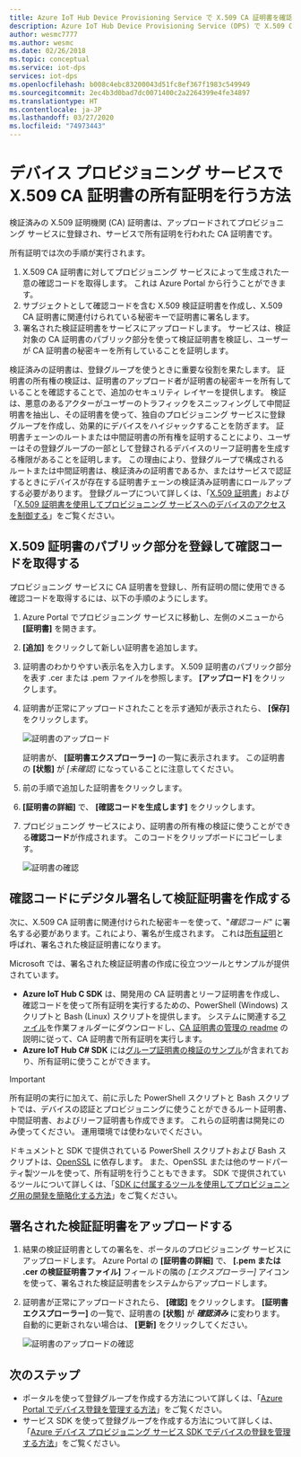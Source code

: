 ```yaml
---
title: Azure IoT Hub Device Provisioning Service で X.509 CA 証明書を確認する
description: Azure IoT Hub Device Provisioning Service (DPS) で X.509 CA 証明書の所有証明を行う方法
author: wesmc7777
ms.author: wesmc
ms.date: 02/26/2018
ms.topic: conceptual
ms.service: iot-dps
services: iot-dps
ms.openlocfilehash: b008c4ebc83200043d51fc8ef367f1983c549949
ms.sourcegitcommit: 2ec4b3d0bad7dc0071400c2a2264399e4fe34897
ms.translationtype: HT
ms.contentlocale: ja-JP
ms.lasthandoff: 03/27/2020
ms.locfileid: "74973443"
---
```

# <a name="how-to-do-proof-of-possession-for-x509-ca-certificates-with-your-device-provisioning-service"></a>デバイス プロビジョニング サービスで X.509 CA 証明書の所有証明を行う方法

検証済みの X.509 証明機関 (CA) 証明書は、アップロードされてプロビジョニング サービスに登録され、サービスで所有証明を行われた CA 証明書です。 

所有証明では次の手順が実行されます。
1. X.509 CA 証明書に対してプロビジョニング サービスによって生成された一意の確認コードを取得します。 これは Azure Portal から行うことができます。
2. サブジェクトとして確認コードを含む X.509 検証証明書を作成し、X.509 CA 証明書に関連付けられている秘密キーで証明書に署名します。
3. 署名された検証証明書をサービスにアップロードします。 サービスは、検証対象の CA 証明書のパブリック部分を使って検証証明書を検証し、ユーザーが CA 証明書の秘密キーを所有していることを証明します。

検証済みの証明書は、登録グループを使うときに重要な役割を果たします。 証明書の所有権の検証は、証明書のアップロード者が証明書の秘密キーを所有していることを確認することで、追加のセキュリティ レイヤーを提供します。 検証は、悪意のあるアクターがユーザーのトラフィックをスニッフィングして中間証明書を抽出し、その証明書を使って、独自のプロビジョニング サービスに登録グループを作成し、効果的にデバイスをハイジャックすることを防ぎます。 証明書チェーンのルートまたは中間証明書の所有権を証明することにより、ユーザーはその登録グループの一部として登録されるデバイスのリーフ証明書を生成する権限があることを証明します。 この理由により、登録グループで構成されるルートまたは中間証明書は、検証済みの証明書であるか、またはサービスで認証するときにデバイスが存在する証明書チェーンの検証済み証明書にロールアップする必要があります。 登録グループについて詳しくは、「[X.509 証明書](concepts-security.md#x509-certificates)」および「[X.509 証明書を使用してプロビジョニング サービスへのデバイスのアクセスを制御する](concepts-security.md#controlling-device-access-to-the-provisioning-service-with-x509-certificates)」をご覧ください。

## <a name="register-the-public-part-of-an-x509-certificate-and-get-a-verification-code"></a>X.509 証明書のパブリック部分を登録して確認コードを取得する

プロビジョニング サービスに CA 証明書を登録し、所有証明の間に使用できる確認コードを取得するには、以下の手順のようにします。 

1. Azure Portal でプロビジョニング サービスに移動し、左側のメニューから **[証明書]** を開きます。 
2. **[追加]** をクリックして新しい証明書を追加します。
3. 証明書のわかりやすい表示名を入力します。 X.509 証明書のパブリック部分を表す .cer または .pem ファイルを参照します。 **[アップロード]** をクリックします。
4. 証明書が正常にアップロードされたことを示す通知が表示されたら、 **[保存]** をクリックします。

    ![証明書のアップロード](./media/how-to-verify-certificates/add-new-cert.png)  

   証明書が、 **[証明書エクスプローラー]** の一覧に表示されます。 この証明書の **[状態]** が *[未確認]* になっていることに注意してください。

5. 前の手順で追加した証明書をクリックします。

6. **[証明書の詳細]** で、 **[確認コードを生成します]** をクリックします。

7. プロビジョニング サービスにより、証明書の所有権の検証に使うことができる**確認コード**が作成されます。 このコードをクリップボードにコピーします。 

   ![証明書の確認](./media/how-to-verify-certificates/verify-cert.png)  

## <a name="digitally-sign-the-verification-code-to-create-a-verification-certificate"></a>確認コードにデジタル署名して検証証明書を作成する

次に、X.509 CA 証明書に関連付けられた秘密キーを使って、"*確認コード*" に署名する必要があります。これにより、署名が生成されます。 これは[所有証明](https://tools.ietf.org/html/rfc5280#section-3.1)と呼ばれ、署名された検証証明書になります。

Microsoft では、署名された検証証明書の作成に役立つツールとサンプルが提供されています。 

- **Azure IoT Hub C SDK** は、開発用の CA 証明書とリーフ証明書を作成し、確認コードを使って所有証明を実行するための、PowerShell (Windows) スクリプトと Bash (Linux) スクリプトを提供します。 システムに関連する[ファイル](https://github.com/Azure/azure-iot-sdk-c/tree/master/tools/CACertificates)を作業フォルダーにダウンロードし、[CA 証明書の管理の readme](https://github.com/Azure/azure-iot-sdk-c/blob/master/tools/CACertificates/CACertificateOverview.md) の説明に従って、CA 証明書で所有証明を実行します。 
- **Azure IoT Hub C# SDK** には[グループ証明書の検証のサンプル](https://github.com/Azure-Samples/azure-iot-samples-csharp/tree/master/provisioning/Samples/service/GroupCertificateVerificationSample)が含まれており、所有証明に使うことができます。
 
> [!IMPORTANT]
> 所有証明の実行に加えて、前に示した PowerShell スクリプトと Bash スクリプトでは、デバイスの認証とプロビジョニングに使うことができるルート証明書、中間証明書、およびリーフ証明書も作成できます。 これらの証明書は開発にのみ使ってください。 運用環境では使わないでください。 

ドキュメントと SDK で提供されている PowerShell スクリプトおよび Bash スクリプトは、[OpenSSL](https://www.openssl.org/) に依存します。 また、OpenSSL または他のサードパーティ製ツールを使って、所有証明を行うこともできます。 SDK で提供されているツールについて詳しくは、「[SDK に付属するツールを使用してプロビジョニング用の開発を簡略化する方法](how-to-use-sdk-tools.md)」をご覧ください。 


## <a name="upload-the-signed-verification-certificate"></a>署名された検証証明書をアップロードする

1. 結果の検証証明書としての署名を、ポータルのプロビジョニング サービスにアップロードします。 Azure Portal の **[証明書の詳細]** で、 **[.pem または .cer の検証証明書ファイル]** フィールドの隣の _[エクスプローラー]_ アイコンを使って、署名された検証証明書をシステムからアップロードします。

2. 証明書が正常にアップロードされたら、 **[確認]** をクリックします。 **[証明書エクスプローラー]** の一覧で、証明書の **[状態]** が **_確認済み_** に変わります。 自動的に更新されない場合は、 **[更新]** をクリックしてください。

   ![証明書のアップロードの確認](./media/how-to-verify-certificates/upload-cert-verification.png)  

## <a name="next-steps"></a>次のステップ

- ポータルを使って登録グループを作成する方法について詳しくは、「[Azure Portal でデバイス登録を管理する方法](how-to-manage-enrollments.md)」をご覧ください。
- サービス SDK を使って登録グループを作成する方法について詳しくは、「[Azure デバイス プロビジョニング サービス SDK でデバイスの登録を管理する方法](how-to-manage-enrollments-sdks.md)」をご覧ください。










